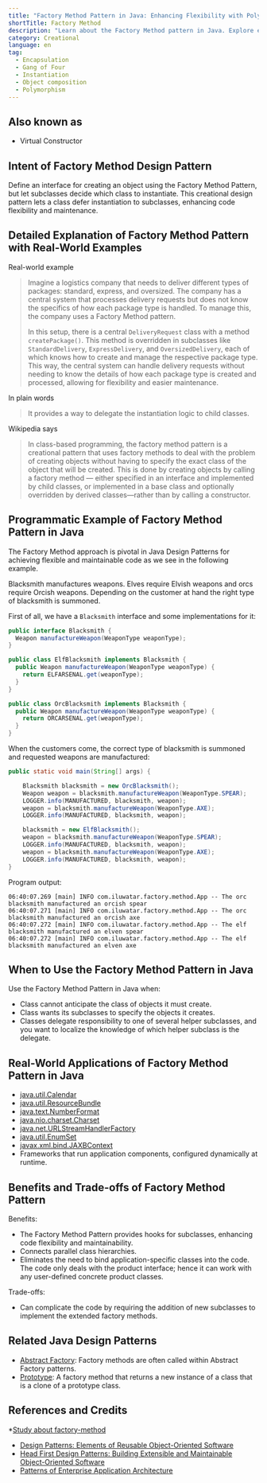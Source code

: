 ```yaml
---
title: "Factory Method Pattern in Java: Enhancing Flexibility with Polymorphic Manufacturing"
shortTitle: Factory Method
description: "Learn about the Factory Method pattern in Java. Explore examples, uses, benefits, and how it enhances code flexibility and maintenance."
category: Creational
language: en
tag:
  - Encapsulation
  - Gang of Four
  - Instantiation
  - Object composition
  - Polymorphism
---
```


## Also known as

* Virtual Constructor

## Intent of Factory Method Design Pattern

Define an interface for creating an object using the Factory Method Pattern, but let subclasses decide which class to instantiate. This creational design pattern lets a class defer instantiation to subclasses, enhancing code flexibility and maintenance.

## Detailed Explanation of Factory Method Pattern with Real-World Examples

Real-world example

> Imagine a logistics company that needs to deliver different types of packages: standard, express, and oversized. The company has a central system that processes delivery requests but does not know the specifics of how each package type is handled. To manage this, the company uses a Factory Method pattern.
>
> In this setup, there is a central `DeliveryRequest` class with a method `createPackage()`. This method is overridden in subclasses like `StandardDelivery`, `ExpressDelivery`, and `OversizedDelivery`, each of which knows how to create and manage the respective package type. This way, the central system can handle delivery requests without needing to know the details of how each package type is created and processed, allowing for flexibility and easier maintenance.

In plain words

> It provides a way to delegate the instantiation logic to child classes.

Wikipedia says

> In class-based programming, the factory method pattern is a creational pattern that uses factory methods to deal with the problem of creating objects without having to specify the exact class of the object that will be created. This is done by creating objects by calling a factory method — either specified in an interface and implemented by child classes, or implemented in a base class and optionally overridden by derived classes—rather than by calling a constructor.

## Programmatic Example of Factory Method Pattern in Java

The Factory Method approach is pivotal in Java Design Patterns for achieving flexible and maintainable code as we see in the following example.

Blacksmith manufactures weapons. Elves require Elvish weapons and orcs require Orcish weapons. Depending on the customer at hand the right type of blacksmith is summoned.

First of all, we have a `Blacksmith` interface and some implementations for it:

```java
public interface Blacksmith {
  Weapon manufactureWeapon(WeaponType weaponType);
}

public class ElfBlacksmith implements Blacksmith {
  public Weapon manufactureWeapon(WeaponType weaponType) {
    return ELFARSENAL.get(weaponType);
  }
}

public class OrcBlacksmith implements Blacksmith {
  public Weapon manufactureWeapon(WeaponType weaponType) {
    return ORCARSENAL.get(weaponType);
  }
}
```

When the customers come, the correct type of blacksmith is summoned and requested weapons are manufactured:

```java
public static void main(String[] args) {

    Blacksmith blacksmith = new OrcBlacksmith();
    Weapon weapon = blacksmith.manufactureWeapon(WeaponType.SPEAR);
    LOGGER.info(MANUFACTURED, blacksmith, weapon);
    weapon = blacksmith.manufactureWeapon(WeaponType.AXE);
    LOGGER.info(MANUFACTURED, blacksmith, weapon);

    blacksmith = new ElfBlacksmith();
    weapon = blacksmith.manufactureWeapon(WeaponType.SPEAR);
    LOGGER.info(MANUFACTURED, blacksmith, weapon);
    weapon = blacksmith.manufactureWeapon(WeaponType.AXE);
    LOGGER.info(MANUFACTURED, blacksmith, weapon);
}
```

Program output:
```
06:40:07.269 [main] INFO com.iluwatar.factory.method.App -- The orc blacksmith manufactured an orcish spear
06:40:07.271 [main] INFO com.iluwatar.factory.method.App -- The orc blacksmith manufactured an orcish axe
06:40:07.272 [main] INFO com.iluwatar.factory.method.App -- The elf blacksmith manufactured an elven spear
06:40:07.272 [main] INFO com.iluwatar.factory.method.App -- The elf blacksmith manufactured an elven axe
```

## When to Use the Factory Method Pattern in Java

Use the Factory Method Pattern in Java when:

* Class cannot anticipate the class of objects it must create.
* Class wants its subclasses to specify the objects it creates.
* Classes delegate responsibility to one of several helper subclasses, and you want to localize the knowledge of which helper subclass is the delegate.

## Real-World Applications of Factory Method Pattern in Java

* [java.util.Calendar](http://docs.oracle.com/javase/8/docs/api/java/util/Calendar.html#getInstance--)
* [java.util.ResourceBundle](http://docs.oracle.com/javase/8/docs/api/java/util/ResourceBundle.html#getBundle-java.lang.String-)
* [java.text.NumberFormat](http://docs.oracle.com/javase/8/docs/api/java/text/NumberFormat.html#getInstance--)
* [java.nio.charset.Charset](http://docs.oracle.com/javase/8/docs/api/java/nio/charset/Charset.html#forName-java.lang.String-)
* [java.net.URLStreamHandlerFactory](http://docs.oracle.com/javase/8/docs/api/java/net/URLStreamHandlerFactory.html#createURLStreamHandler-java.lang.String-)
* [java.util.EnumSet](https://docs.oracle.com/javase/8/docs/api/java/util/EnumSet.html#of-E-)
* [javax.xml.bind.JAXBContext](https://docs.oracle.com/javase/8/docs/api/javax/xml/bind/JAXBContext.html#createMarshaller--)
* Frameworks that run application components, configured dynamically at runtime.

## Benefits and Trade-offs of Factory Method Pattern

Benefits:

* The Factory Method Pattern provides hooks for subclasses, enhancing code flexibility and maintainability.
* Connects parallel class hierarchies.
* Eliminates the need to bind application-specific classes into the code. The code only deals with the product interface; hence it can work with any user-defined concrete product classes.

Trade-offs:

* Can complicate the code by requiring the addition of new subclasses to implement the extended factory methods.

## Related Java Design Patterns

* [Abstract Factory](https://java-design-patterns.com/patterns/abstract-factory/): Factory methods are often called within Abstract Factory patterns.
* [Prototype](https://java-design-patterns.com/patterns/prototype/): A factory method that returns a new instance of a class that is a clone of a prototype class.

## References and Credits

*[Study about factory-method](https://runtimehub.com/p/jdp@20240509:factory-method/)
* [Design Patterns: Elements of Reusable Object-Oriented Software](https://amzn.to/3w0Rk5y)
* [Head First Design Patterns: Building Extensible and Maintainable Object-Oriented Software](https://amzn.to/3UpTLrG)
* [Patterns of Enterprise Application Architecture](https://amzn.to/4b2ZxoM)
